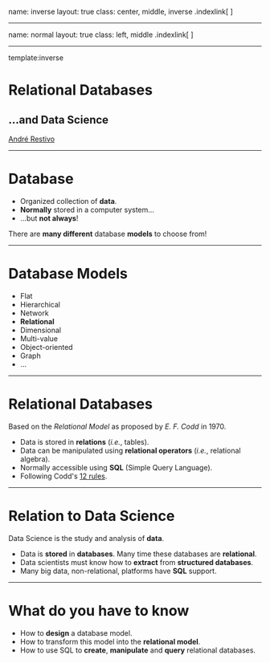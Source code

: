 name: inverse
layout: true
class: center, middle, inverse
.indexlink[[<i class="fa fa-arrow-circle-o-up"></i>](#) [<i class="fa fa-list-ul"></i>](#index) <a href="#" class="color"><i class="fa fa-tint"></i></a>]


---

name: normal
layout: true
class: left, middle
.indexlink[[<i class="fa fa-arrow-circle-o-up"></i>](#) [<i class="fa fa-list-ul"></i>](#index) <a href="#" class="color"><i class="fa fa-tint"></i></a>]


---

template:inverse
# Relational Databases
## ...and Data Science
<a href="http://www.fe.up.pt/~arestivo">André Restivo</a>

---

# Database

* Organized collection of **data**.
* **Normally** stored in a computer system...
* ...but **not always**!

There are **many different** database **models** to choose from!

---

# Database Models

* Flat
* Hierarchical
* Network
* **Relational**
* Dimensional
* Multi-value
* Object-oriented
* Graph
* ...

---

# Relational Databases

Based on the *Relational Model* as proposed by *E. F. Codd* in 1970.

* Data is stored in **relations** (*i.e.*, tables).
* Data can be manipulated using **relational operators** (*i.e.*, relational algebra).
* Normally accessible using **SQL** (Simple Query Language).
* Following Codd's [12 rules](https://reldb.org/c/index.php/twelve-rules/).

---

# Relation to Data Science

Data Science is the study and analysis of **data**.

* Data is **stored** in **databases**. Many time these databases are **relational**.
* Data scientists must know how to **extract** from **structured databases**.
* Many big data, non-relational, platforms have **SQL** support.

---

# What do you have to know

* How to **design** a database model.
* How to transform this model into the **relational model**.
* How to use SQL to **create**, **manipulate** and **query** relational databases.
